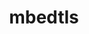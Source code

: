 ---
title: "mbedtls"
layout: cache
categories: [package, develop]
meta: {"compilers": ["gcc@11.4.0"], "num_specs": 14, "num_specs_by_stack": {"e4s": 7, "hep": 7, "root": 14, "tutorial": 7}, "oss": ["ubuntu22.04"], "platforms": ["linux"], "stacks": ["e4s", "hep", "root", "tutorial"], "targets": ["x86_64_v3"], "versions": ["2.28.9", "3.6.2"]}
spec_details: [{"compiler": "gcc@11.4.0", "hash": "amk724f6a5hhyqqyhtv26hrz2dfdwhyh", "os": "ubuntu22.04", "platform": "linux", "size": "-", "stacks": ["hep", "root"], "target": "x86_64_v3", "variants": ["build_system=makefile", "build_type=Release", "libs:=static", "~pic"], "versions": ["3.6.2"]}, {"compiler": "gcc@11.4.0", "hash": "doetulof6pbyfdqoeqn4q2skw6ob4g65", "os": "ubuntu22.04", "platform": "linux", "size": "-", "stacks": ["e4s", "root", "tutorial"], "target": "x86_64_v3", "variants": ["build_system=makefile", "build_type=Release", "libs:=shared,static", "+pic"], "versions": ["2.28.9"]}, {"compiler": "gcc@11.4.0", "hash": "esbqpj43uzxtmxxzd7wuo2q7zzrlmrd2", "os": "ubuntu22.04", "platform": "linux", "size": "-", "stacks": ["hep", "root"], "target": "x86_64_v3", "variants": ["build_system=makefile", "build_type=Release", "libs:=static", "~pic"], "versions": ["3.6.2"]}, {"compiler": "gcc@11.4.0", "hash": "fvkkowkdju2cp5qqsym5hy4vu5mrdiiq", "os": "ubuntu22.04", "platform": "linux", "size": "-", "stacks": ["hep", "root"], "target": "x86_64_v3", "variants": ["build_system=makefile", "build_type=Release", "libs:=static", "~pic"], "versions": ["3.6.2"]}, {"compiler": "gcc@11.4.0", "hash": "fyrqlkiiygndmneft5pxzi2e5pake7yw", "os": "ubuntu22.04", "platform": "linux", "size": "-", "stacks": ["hep", "root"], "target": "x86_64_v3", "variants": ["build_system=makefile", "build_type=Release", "libs:=static", "~pic"], "versions": ["3.6.2"]}, {"compiler": "gcc@11.4.0", "hash": "gq62c27iyvxeqx42hdw6u6ud6rhghbu7", "os": "ubuntu22.04", "platform": "linux", "size": "-", "stacks": ["e4s", "root", "tutorial"], "target": "x86_64_v3", "variants": ["build_system=makefile", "build_type=Release", "libs:=shared,static", "+pic"], "versions": ["2.28.9"]}, {"compiler": "gcc@11.4.0", "hash": "h3ks3l32xtjxgid3q7os7vzk6ywv5oea", "os": "ubuntu22.04", "platform": "linux", "size": "-", "stacks": ["hep", "root"], "target": "x86_64_v3", "variants": ["build_system=makefile", "build_type=Release", "libs:=static", "~pic"], "versions": ["3.6.2"]}, {"compiler": "gcc@11.4.0", "hash": "jrn5dzdsmktqc6njgd7y4unyqeulh7nn", "os": "ubuntu22.04", "platform": "linux", "size": "-", "stacks": ["hep", "root"], "target": "x86_64_v3", "variants": ["build_system=makefile", "build_type=Release", "libs:=static", "~pic"], "versions": ["3.6.2"]}, {"compiler": "gcc@11.4.0", "hash": "lgzrjz5ab73gtivp3lqshrurdwbg47aa", "os": "ubuntu22.04", "platform": "linux", "size": "-", "stacks": ["e4s", "root", "tutorial"], "target": "x86_64_v3", "variants": ["build_system=makefile", "build_type=Release", "libs:=shared,static", "+pic"], "versions": ["2.28.9"]}, {"compiler": "gcc@11.4.0", "hash": "offslo7fudu4hbmlvoyxeqevvfl7nz6k", "os": "ubuntu22.04", "platform": "linux", "size": "-", "stacks": ["e4s", "root", "tutorial"], "target": "x86_64_v3", "variants": ["build_system=makefile", "build_type=Release", "libs:=shared,static", "+pic"], "versions": ["2.28.9"]}, {"compiler": "gcc@11.4.0", "hash": "oxjdpjwe2pb6vch4r4ahjmuqmr2rwgnc", "os": "ubuntu22.04", "platform": "linux", "size": "-", "stacks": ["hep", "root"], "target": "x86_64_v3", "variants": ["build_system=makefile", "build_type=Release", "libs:=static", "~pic"], "versions": ["3.6.2"]}, {"compiler": "gcc@11.4.0", "hash": "pe3egbyu6xdryh7ouyxxnrqbm3w4rinq", "os": "ubuntu22.04", "platform": "linux", "size": "-", "stacks": ["e4s", "root", "tutorial"], "target": "x86_64_v3", "variants": ["build_system=makefile", "build_type=Release", "libs:=shared,static", "+pic"], "versions": ["2.28.9"]}, {"compiler": "gcc@11.4.0", "hash": "ptgbun3yxcatx6bapifnlhjr5efwqw4b", "os": "ubuntu22.04", "platform": "linux", "size": "-", "stacks": ["e4s", "root", "tutorial"], "target": "x86_64_v3", "variants": ["build_system=makefile", "build_type=Release", "libs:=shared,static", "+pic"], "versions": ["2.28.9"]}, {"compiler": "gcc@11.4.0", "hash": "rtfchgqxa2zq5qy4xr34meuwq4dtpba3", "os": "ubuntu22.04", "platform": "linux", "size": "-", "stacks": ["e4s", "root", "tutorial"], "target": "x86_64_v3", "variants": ["build_system=makefile", "build_type=Release", "libs:=shared,static", "+pic"], "versions": ["2.28.9"]}]
---